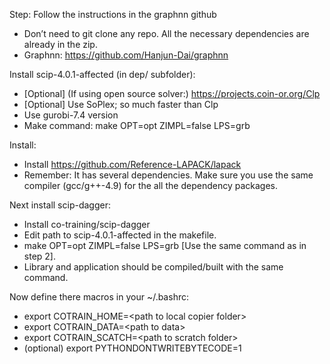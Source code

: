 Step: Follow the instructions in the graphnn github
 - Don’t need to git clone any repo. All the necessary dependencies are already in the zip.
 - Graphnn: https://github.com/Hanjun-Dai/graphnn

Install scip-4.0.1-affected (in dep/ subfolder):
 - [Optional] (If using open source solver:) https://projects.coin-or.org/Clp
 - [Optional] Use SoPlex; so much faster than Clp
 - Use gurobi-7.4 version
 - Make command: make OPT=opt ZIMPL=false LPS=grb

Install:
 - Install https://github.com/Reference-LAPACK/lapack
 - Remember: It has several dependencies. Make sure you use the same compiler (gcc/g++-4.9) for the all the dependency packages.

Next install scip-dagger:
 - Install co-training/scip-dagger
 - Edit path to scip-4.0.1-affected in the makefile.
 - make OPT=opt ZIMPL=false LPS=grb [Use the same command as in step 2]. 
 - Library and application should be compiled/built with the same command.


Now define there macros in your ~/.bashrc:
  - export COTRAIN_HOME=\<path to local copier folder\>
  - export COTRAIN_DATA=\<path to data\>
  - export COTRAIN_SCATCH=\<path to scratch folder\>
  - (optional) export PYTHONDONTWRITEBYTECODE=1 

